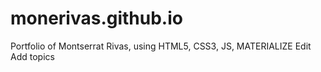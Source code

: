 # monerivas.github.io
Portfolio of Montserrat Rivas, using HTML5, CSS3, JS, MATERIALIZE Edit Add topics
